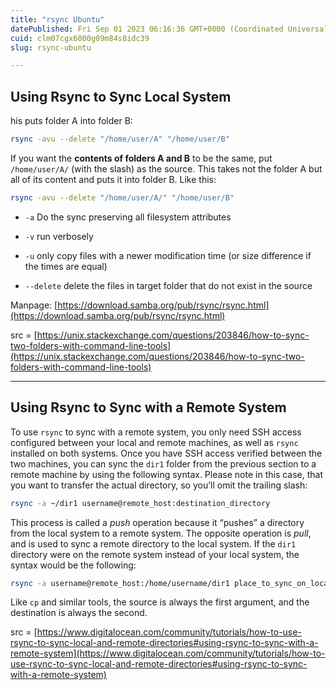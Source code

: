 ```yaml
---
title: "rsync Ubuntu"
datePublished: Fri Sep 01 2023 06:16:36 GMT+0000 (Coordinated Universal Time)
cuid: clm07cgx6000g09m84s8idc39
slug: rsync-ubuntu

---
```


## Using Rsync to Sync Local System

his puts folder A into folder B:

```bash
rsync -avu --delete "/home/user/A" "/home/user/B"
```

If you want the **contents of folders A and B** to be the same, put `/home/user/A/` (with the slash) as the source. This takes not the folder A but all of its content and puts it into folder B. Like this:

```bash
rsync -avu --delete "/home/user/A/" "/home/user/B"
```

* `-a` Do the sync preserving all filesystem attributes
    
* `-v` run verbosely
    
* `-u` only copy files with a newer modification time (or size difference if the times are equal)
    
* `--delete` delete the files in target folder that do not exist in the source
    

Manpage: [https://download.samba.org/pub/rsync/rsync.html](https://download.samba.org/pub/rsync/rsync.html)

src = [https://unix.stackexchange.com/questions/203846/how-to-sync-two-folders-with-command-line-tools](https://unix.stackexchange.com/questions/203846/how-to-sync-two-folders-with-command-line-tools)

---

## Using Rsync to Sync with a Remote System

To use `rsync` to sync with a remote system, you only need SSH access configured between your local and remote machines, as well as `rsync` installed on both systems. Once you have SSH access verified between the two machines, you can sync the `dir1` folder from the previous section to a remote machine by using the following syntax. Please note in this case, that you want to transfer the actual directory, so you’ll omit the trailing slash:

```bash
rsync -a ~/dir1 username@remote_host:destination_directory
```

This process is called a *push* operation because it “pushes” a directory from the local system to a remote system. The opposite operation is *pull*, and is used to sync a remote directory to the local system. If the `dir1` directory were on the remote system instead of your local system, the syntax would be the following:

```bash
rsync -a username@remote_host:/home/username/dir1 place_to_sync_on_local_machine
```

Like `cp` and similar tools, the source is always the first argument, and the destination is always the second.

src = [https://www.digitalocean.com/community/tutorials/how-to-use-rsync-to-sync-local-and-remote-directories#using-rsync-to-sync-with-a-remote-system](https://www.digitalocean.com/community/tutorials/how-to-use-rsync-to-sync-local-and-remote-directories#using-rsync-to-sync-with-a-remote-system)
